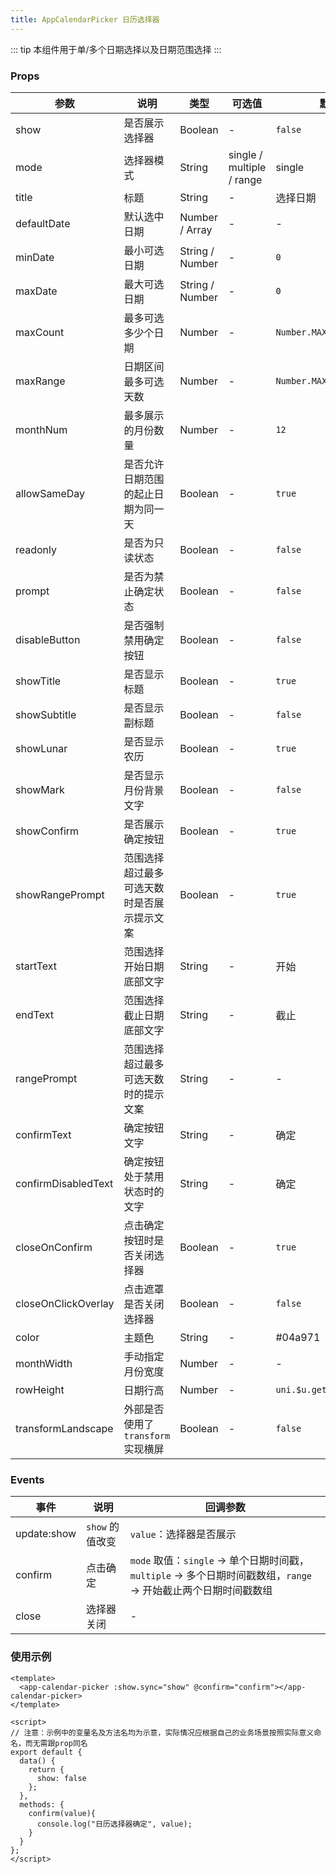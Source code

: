 ```yaml
---
title: AppCalendarPicker 日历选择器
---
```


::: tip
本组件用于单/多个日期选择以及日期范围选择
:::

### Props

|参数|说明|类型|可选值|默认值|
|---|---|---|---|---|
|show <badge text="sync" type="tip"></badge>|是否展示选择器|Boolean|-|`false`|
|mode|选择器模式|String|single / multiple / range|single|
|title|标题|String|-|选择日期|
|defaultDate|默认选中日期|Number / Array|-|-|
|minDate|最小可选日期|String / Number|-|`0`|
|maxDate|最大可选日期|String / Number|-|`0`|
|maxCount|最多可选多少个日期|Number|-|`Number.MAX_SAFE_INTEGER`|
|maxRange|日期区间最多可选天数|Number|-|`Number.MAX_SAFE_INTEGER`|
|monthNum|最多展示的月份数量|Number|-|`12`|
|allowSameDay|是否允许日期范围的起止日期为同一天|Boolean|-|`true`|
|readonly|是否为只读状态|Boolean|-|`false`|
|prompt|是否为禁止确定状态|Boolean|-|`false`|
|disableButton|是否强制禁用确定按钮|Boolean|-|`false`|
|showTitle|是否显示标题|Boolean|-|`true`|
|showSubtitle|是否显示副标题|Boolean|-|`false`|
|showLunar|是否显示农历|Boolean|-|`true`|
|showMark|是否显示月份背景文字|Boolean|-|`false`|
|showConfirm|是否展示确定按钮|Boolean|-|`true`|
|showRangePrompt|范围选择超过最多可选天数时是否展示提示文案|Boolean|-|`true`|
|startText|范围选择开始日期底部文字|String|-|开始|
|endText|范围选择截止日期底部文字|String|-|截止|
|rangePrompt|范围选择超过最多可选天数时的提示文案|String|-|-|
|confirmText|确定按钮文字|String|-|确定|
|confirmDisabledText|确定按钮处于禁用状态时的文字|String|-|确定|
|closeOnConfirm|点击确定按钮时是否关闭选择器|Boolean|-|`true`|
|closeOnClickOverlay|点击遮罩是否关闭选择器|Boolean|-|`false`|
|color|主题色|String|-|#04a971|
|monthWidth|手动指定月份宽度|Number|-|-|
|rowHeight|日期行高|Number|-|`uni.$u.getPx("120rpx")`|
|transformLandscape|外部是否使用了 `transform` 实现横屏|Boolean|-|`false`|

### Events

|事件|说明|回调参数|
|---|---|---|
|update:show|`show` 的值改变|`value`：选择器是否展示|
|confirm|点击确定|`mode` 取值：`single` -> 单个日期时间戳，`multiple` -> 多个日期时间戳数组，`range` -> 开始截止两个日期时间戳数组|
|close|选择器关闭|-|

### 使用示例

``` vue
<template>
  <app-calendar-picker :show.sync="show" @confirm="confirm"></app-calendar-picker>
</template>

<script>
// 注意：示例中的变量名及方法名均为示意，实际情况应根据自己的业务场景按照实际意义命名，而无需跟prop同名
export default {
  data() {
    return {
      show: false
    };
  },
  methods: {
    confirm(value){
      console.log("日历选择器确定", value);
    }
  }
};
</script>
```